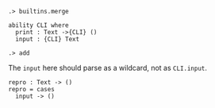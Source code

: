 
```ucm:hide
.> builtins.merge
```

```unison:hide
ability CLI where
  print : Text ->{CLI} ()
  input : {CLI} Text
```

```ucm:hide
.> add
```

The `input` here should parse as a wildcard, not as `CLI.input`.

```unison
repro : Text -> ()
repro = cases
  input -> ()
```
